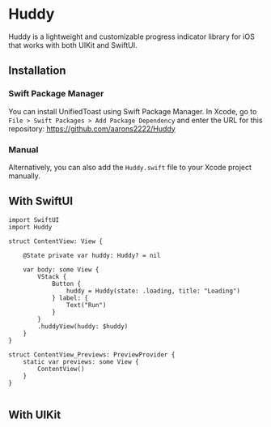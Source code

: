 # Huddy

Huddy is a lightweight and customizable progress indicator library for iOS that works with both UIKit and SwiftUI.


## Installation

### Swift Package Manager

You can install UnifiedToast using Swift Package Manager. In Xcode, go to `File > Swift Packages > Add Package Dependency` and enter the URL for this repository: https://github.com/aarons2222/Huddy

### Manual

Alternatively, you can also add the `Huddy.swift` file to your Xcode project manually.



## With SwiftUI 



```
import SwiftUI
import Huddy

struct ContentView: View {
    
    @State private var huddy: Huddy? = nil

    var body: some View {
        VStack {
            Button {
                huddy = Huddy(state: .loading, title: "Loading")
            } label: {
                Text("Run")
            }
        }
        .huddyView(huddy: $huddy)
    }
}

struct ContentView_Previews: PreviewProvider {
    static var previews: some View {
        ContentView()
    }
}


```






## With UIKit 



